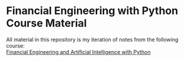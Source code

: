 # Financial Engineering with Python Course Material

All material in this repository is my iteration of notes from the following course:  
[Financial Engineering and Artificial Intelligence with Python](https://www.udemy.com/course/ai-finance/learn/lecture/20899024?start=15#overview)
